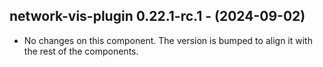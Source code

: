   ## network-vis-plugin 0.22.1-rc.1 - (2024-09-02)
  
  * No changes on this component. The version is bumped to align it
    with the rest of the components.
